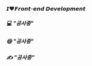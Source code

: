 <!--[![Typing SVG](https://readme-typing-svg.herokuapp.com?font=Lilita+One&size=35&pause=1000&color=E8BFB1&background=FEE9D200&vCenter=true&width=600&height=35&lines=Hi+!+I'm+wonkyung+Min;%23GrowTogether+%23GoodCommunicator)](https://git.io/typing-svg)
===
[![GitHub Badge](https://img.shields.io/badge/-@lolWK-181717?logo=GitHub&logoColor=white&link=https://github.com/lolWK)](https://github.com/lolWK)
[![Notion Badge](https://img.shields.io/badge/-Notion-white?logo=Notion&logoColor=black&link=#)](#)
<a href="mailto:mwk0725@gmail.com">
  <img 
     src="https://img.shields.io/badge/Gmail-white?logo=Gmail&logoColor=EA4335&link=mailto:mwk0725@gmail.com"
     style="height : auto; margin-left : 10px; margin-right : 10px;"
   />
</a>
-->
<!--
[![Portfolio Badge](https://img.shields.io/badge/-Portfolio-EA4335?logo=ReverbNation&logoColor=white&link=#)](#)
-->
𝙄❤𝙁𝙧𝙤𝙣𝙩-𝙚𝙣𝙙 𝘿𝙚𝙫𝙚𝙡𝙤𝙥𝙢𝙚𝙣𝙩

##### :computer: "공사중"

##### 😄 "공사중"  

##### :writing_hand: "공사중"

<br />
<!--
## 𝗠𝘆 𝗧𝗲𝗰𝗸 𝗦𝘁𝗮𝗰𝗸
![JavaScript](https://img.shields.io/badge/-JavaScript-%23F7DF1C?style=flat-square&logo=javascript&logoColor=000000&labelColor=%23F7DF1C&color=%23FFCE5A)
![React](https://img.shields.io/badge/-React-%23282C34?style=flat-square&logo=react)
![Redux](https://img.shields.io/badge/-Redux-764ABC?style=flat-square&logo=Redux)
![styled-component](https://img.shields.io/badge/-styled--components-DB7093?style=flat-square&logo=styled-components&logoColor=%23ffffff)
![Vue.js](https://img.shields.io/badge/-Vue.js-%232c3e50?style=flat-square&logo=vuedotjs)

![HTML5](https://img.shields.io/badge/-HTML5-%23E44D27?style=flat-square&logo=html5&logoColor=ffffff)
![CSS3](https://img.shields.io/badge/-CSS3-%231572B6?style=flat-square&logo=css3)
![Sass](https://img.shields.io/badge/-Sass-%23CC6699?style=flat-square&logo=sass&logoColor=ffffff)
![Bootstrap](https://img.shields.io/badge/-Bootstrap-7952B3?style=flat-square&logo=Bootstrap&logoColor=ffffff)

![Node.js](https://img.shields.io/badge/-Node.js-339933?style=flat-square&logo=Node.js&logoColor=ffffff)
![Firebase](https://img.shields.io/badge/-Firebase-FFCA28?style=flat-square&logo=Firebase&logoColor=000000&labelColor=%23F7DF1C&color=%23FFCE5A)
![Netlify](https://img.shields.io/badge/-Netlify-%2300C7B7?style=flat-square&logo=netlify&logoColor=ffffff)

![Git](https://img.shields.io/badge/-Git-%23F05032?style=flat-square&logo=git&logoColor=%23ffffff)
![GitHub](https://img.shields.io/badge/-GitHub-181717?style=flat-square&logo=GitHub&logoColor=%23ffffff)
![Slack](https://img.shields.io/badge/-Slack-4A154B?style=flat-square&logo=Slack&logoColor=%23ffffff)
![Notion](https://img.shields.io/badge/-Notion-000000?style=flat-square&logo=Notion&logoColor=%23ffffff)
![Figma](https://img.shields.io/badge/-Figma-F24E1E?style=flat-square&logo=Figma&logoColor=%23ffffff)
-->
<!--
![TypeScript](https://img.shields.io/badge/-TypeScript-007ACC?style=flat-square&logo=typescript&logoColor=white)
![Next.js](https://img.shields.io/badge/-Next.js-000000?style=flat-square&logo=Next.js&logoColor=white)
![Gatsby](https://img.shields.io/badge/-Gatsby-#663399?style=flat-square&logo=Gatsby&logoColor=white)
![React+Query](https://img.shields.io/badge/-ReactQuery-FF4154?style=flat-square&logo=React+Query&logoColor=white)
![Redux-Saga](https://img.shields.io/badge/-ReduxSaga-999999?style=flat-square&logo=Redux-Saga&logoColor=white)
![mariaDB](https://img.shields.io/badge/-mariaDB-003545?style=flat-square&logo=mariaDB&logoColor=white)
![mongoDB](https://img.shields.io/badge/-mongoDB-47A248?style=flat-square&logo=mongoDB&logoColor=white)
![express](https://img.shields.io/badge/-express-000000?style=flat-square&logo=express&logoColor=white)
![django](https://img.shields.io/badge/-django-092E20?style=flat-square&logo=django&logoColor=white)
**lolWK/lolWK** is a ✨ _special_ ✨ repository because its `README.md` (this file) appears on your GitHub profile.

Here are some ideas to get you started:

- 🔭 I’m currently working on ...
- 🌱 I’m currently learning ...
- 👯 I’m looking to collaborate on ...
- 🤔 I’m looking for help with ...
- 💬 Ask me about ...
- 📫 How to reach me: ...
- 😄 Pronouns: ...
- ⚡ Fun fact: ...
-->
